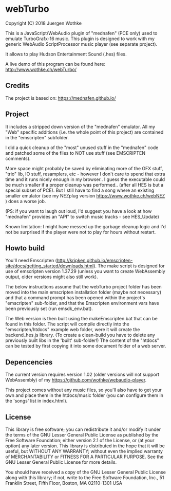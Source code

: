# webTurbo

Copyright (C) 2018 Juergen Wothke

This is a JavaScript/WebAudio plugin of "mednafen" (PCE only) used to emulate TurboGrafx-16 music. This 
plugin is designed to work with my generic WebAudio ScriptProcessor music player (see separate project). 

It allows to play Hudson Entertainment Sound (.hes) files.

A live demo of this program can be found here: http://www.wothke.ch/webTurbo/


## Credits
The project is based on: https://mednafen.github.io/


## Project
It includes a stripped down version of the "mednafen" emulator. All my "Web" specific 
additions (i.e. the whole point of this project) are contained in the "emscripten" subfolder.

I did a quick cleanup of the "most" unused stuff in the "mednafen" code
and patched some of the files to NOT use stuff (see EMSCRIPTEN comments).

More space might probably be saved by eliminating more of the GFX stuff, 
"trio" lib, IO stuff, resamplers, etc - however I don't care to spend that 
extra time and it runs nicely enough in my browser.. I guess the executable 
could be much smaller if a proper cleanup was performed.. (after all HES is but 
a special subset of PCE). But I still have to find a song where an existing smaller
emulator (see my NEZplug version https://www.wothke.ch/webNEZ ) does a worse job.

(PS: if you want to laugh out loud, I'd suggest you have a look at how "mednafen" 
provides an "API" to switch music tracks - see HES_Update)

Known limitation: I might have messed up the garbage cleanup logic and I'd not
be surprised if the player were not to play for hours without restart. 


## Howto build

You'll need Emscripten (http://kripken.github.io/emscripten-site/docs/getting_started/downloads.html). The make script 
is designed for use of emscripten version 1.37.29 (unless you want to create WebAssembly output, older versions might 
also still work).

The below instructions assume that the webTurbo project folder has been moved into the main emscripten 
installation folder (maybe not necessary) and that a command prompt has been opened within the 
project's "emscripten" sub-folder, and that the Emscripten environment vars have been previously 
set (run emsdk_env.bat).

The Web version is then built using the makeEmscripten.bat that can be found in this folder. The 
script will compile directly into the "emscripten/htdocs" example web folder, were it will create 
the backend_hes.js library. (To create a clean-build you have to delete any previously built libs in the 
'built' sub-folder!) The content of the "htdocs" can be tested by first copying it into some 
document folder of a web server. 


## Depencencies

The current version requires version 1.02 (older versions will not
support WebAssembly) of my https://github.com/wothke/webaudio-player.

This project comes without any music files, so you'll also have to get your own and place them
in the htdocs/music folder (you can configure them in the 'songs' list in index.html).


## License

This library is free software; you can redistribute it and/or modify it
under the terms of the GNU Lesser General Public License as published by
the Free Software Foundation; either version 2.1 of the License, or (at
your option) any later version. This library is distributed in the hope
that it will be useful, but WITHOUT ANY WARRANTY; without even the implied
warranty of MERCHANTABILITY or FITNESS FOR A PARTICULAR PURPOSE. See the
GNU Lesser General Public License for more details.

You should have received a copy of the GNU Lesser General Public
License along with this library; if not, write to the Free Software
Foundation, Inc., 51 Franklin Street, Fifth Floor, Boston, MA  02110-1301 USA
